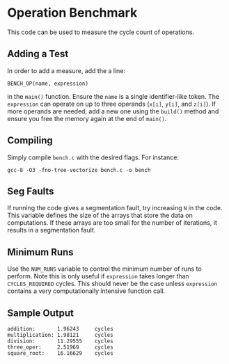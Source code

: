 # Operation Benchmark

This code can be used to measure the cycle count of operations.

## Adding a Test

In order to add a measure, add the a line:

```
BENCH_OP(name, expression)
```

in the `main()` function. Ensure the `name` is a single identifier-like token. The `expression` can
operate on up to three operands (`x[i]`, `y[i]`, and `z[i]`). If more operands are needed, add
a new one using the `build()` method and ensure you free the memory again at the end of `main()`.

## Compiling

Simply compile `bench.c` with the desired flags. For instance:

```
gcc-8 -O3 -fno-tree-vectorize bench.c -o bench
```

## Seg Faults

If running the code gives a segmentation fault, try increasing `N` in the code. This variable
defines the size of the arrays that store the data on computations. If these arrays are too small
for the number of iterations, it results in a segmentation fault.

## Minimum Runs

Use the `NUM_RUNS` variable to control the minimum number of runs to perform. Note this is only
useful if `expression` takes longer than `CYCLES_REQUIRED` cycles. This should never be the case
unless `expression` contains a very computationally intensive function call.

## Sample Output

```
addition:       1.96243 	cycles
multiplication:	1.98121 	cycles
division:       11.29555 	cycles
three_oper:     2.51969 	cycles
square_root:    16.16629 	cycles
```

